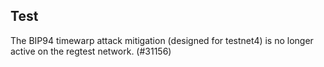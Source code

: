 Test
------

The BIP94 timewarp attack mitigation (designed for testnet4) is no longer active on the regtest network. (#31156)
